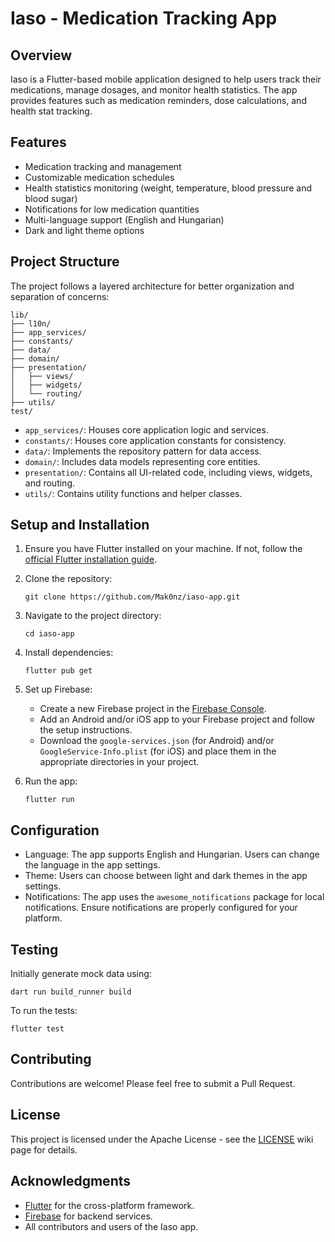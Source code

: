 # Iaso - Medication Tracking App

## Overview

Iaso is a Flutter-based mobile application designed to help users track their medications, manage dosages, and monitor health statistics. The app provides features such as medication reminders, dose calculations, and health stat tracking.

## Features

- Medication tracking and management
- Customizable medication schedules
- Health statistics monitoring (weight, temperature, blood pressure and blood sugar)
- Notifications for low medication quantities
- Multi-language support (English and Hungarian)
- Dark and light theme options

## Project Structure

The project follows a layered architecture for better organization and separation of concerns:

```
lib/
├── l10n/
├── app_services/
├── constants/
├── data/
├── domain/
├── presentation/
│   ├── views/
│   ├── widgets/
│   └── routing/
├── utils/
test/
```

- `app_services/`: Houses core application logic and services.
- `constants/`: Houses core application constants for consistency.
- `data/`: Implements the repository pattern for data access.
- `domain/`: Includes data models representing core entities.
- `presentation/`: Contains all UI-related code, including views, widgets, and routing.
- `utils/`: Contains utility functions and helper classes.

## Setup and Installation

1. Ensure you have Flutter installed on your machine. If not, follow the [official Flutter installation guide](https://flutter.dev/docs/get-started/install).

2. Clone the repository:

   ```
   git clone https://github.com/Mak0nz/iaso-app.git
   ```

3. Navigate to the project directory:

   ```
   cd iaso-app
   ```

4. Install dependencies:

   ```
   flutter pub get
   ```

5. Set up Firebase:

   - Create a new Firebase project in the [Firebase Console](https://console.firebase.google.com/).
   - Add an Android and/or iOS app to your Firebase project and follow the setup instructions.
   - Download the `google-services.json` (for Android) and/or `GoogleService-Info.plist` (for iOS) and place them in the appropriate directories in your project.

6. Run the app:
   ```
   flutter run
   ```

## Configuration

- Language: The app supports English and Hungarian. Users can change the language in the app settings.
- Theme: Users can choose between light and dark themes in the app settings.
- Notifications: The app uses the `awesome_notifications` package for local notifications. Ensure notifications are properly configured for your platform.

## Testing

Initially generate mock data using:

```
dart run build_runner build
```

To run the tests:

```
flutter test
```

## Contributing

Contributions are welcome! Please feel free to submit a Pull Request.

## License

This project is licensed under the Apache License - see the [LICENSE](https://github.com/Mak0nz/iaso-app/wiki#license) wiki page for details.

## Acknowledgments

- [Flutter](https://flutter.dev/) for the cross-platform framework.
- [Firebase](https://firebase.google.com/) for backend services.
- All contributors and users of the Iaso app.
